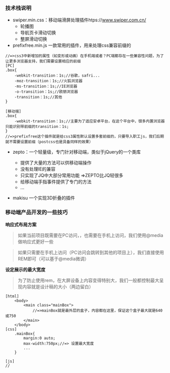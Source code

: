 ### 技术栈说明
- swiper.min.css：移动端滑屏处理插件htps://www.swiper.com.cn/
    + 轮播图
    + 导航页卡滑动切换
    + 整屏滑动切换
- prefixfree.min.js 一款常用的插件，用来处理css兼容前缀的
```
//=>css3中新增加的属性（如变形或动画）在手机端或者？PC端都存在一些兼容性问题，为了让更多浏览器支持，我们需要设置相应的前缀
[PC]
.box{
    -webkit-transition：1s;//谷歌，safri...
    -moz-transition：1s;//火狐浏览器
    -ms-transition：1s;//IE浏览器
    -o-transition：1s;//欧朋浏览器
    -transition：1s;//其他
}

[移动端]
.box{
    -webkit-transition：1s;//主要为了适应安卓平台，在这个平台中，很多内置浏览器只能识别带前缀的transition：1s;
}
//=>prefixfree这个插件就是给css3属性默认设置多套前缀的，只要导入职工js，我们后期就不需要设置前缀（postcss也是具备同样的效果）
```

- zepto：一个轻量级，专门针对移动端，类似于jQuery的一个类库
    + 提供了大量的方法可以供移动端操作
    + 没有处理IE的兼容
    + 只实现了JQ中大部分常用功能 =>ZEPTO比JQ轻很多
    + 给移动端手指事件提供了专门的方法
    + ...

- makisu 一个实现3D折叠的插件

### 移动端产品开发的一些技巧

**响应式布局方案**
> 如果当前项目既需要在PC访问，，也需要在手机上访问，我们使用@media做响应式更好一些

> 如果只需要在手机上访问（PC访问会跳转到其他的项目上），我们直接使用REM即可（可以基于@media微调）

**设定展示的最大宽度**
> 为了防止使用rem，在大屏设备上内容变得特别大，我们一般都控制最大呈现内容就是设计稿的大小（两边留白）
```
[html]
    <body>
        <main class="mainBox">
            //=>mainBox就是最外层的盒子，内容都在这里，保证这个盒子最大就是640或750
        </main>
    </body>
[css]
    .mainBox{
        margin:0 auto;
        max-width:750px;//=> 设置最大宽度
        ...
    }

[js]
//
```
